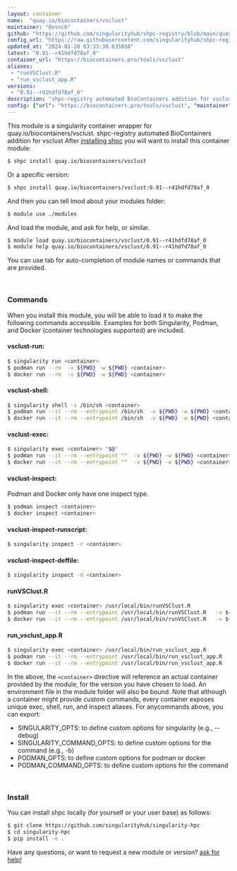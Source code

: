 ```yaml
---
layout: container
name:  "quay.io/biocontainers/vsclust"
maintainer: "@vsoch"
github: "https://github.com/singularityhub/shpc-registry/blob/main/quay.io/biocontainers/vsclust/container.yaml"
config_url: "https://raw.githubusercontent.com/singularityhub/shpc-registry/main/quay.io/biocontainers/vsclust/container.yaml"
updated_at: "2024-01-28 03:33:38.635058"
latest: "0.91--r41hdfd78af_0"
container_url: "https://biocontainers.pro/tools/vsclust"
aliases:
 - "runVSClust.R"
 - "run_vsclust_app.R"
versions:
 - "0.91--r41hdfd78af_0"
description: "shpc-registry automated BioContainers addition for vsclust"
config: {"url": "https://biocontainers.pro/tools/vsclust", "maintainer": "@vsoch", "description": "shpc-registry automated BioContainers addition for vsclust", "latest": {"0.91--r41hdfd78af_0": "sha256:f1f251c5e4b3213d30aa2de1b96fbd4be924ed5696cd053f0e26c240015ce7cd"}, "tags": {"0.91--r41hdfd78af_0": "sha256:f1f251c5e4b3213d30aa2de1b96fbd4be924ed5696cd053f0e26c240015ce7cd"}, "docker": "quay.io/biocontainers/vsclust", "aliases": {"runVSClust.R": "/usr/local/bin/runVSClust.R", "run_vsclust_app.R": "/usr/local/bin/run_vsclust_app.R"}}
---
```


This module is a singularity container wrapper for quay.io/biocontainers/vsclust.
shpc-registry automated BioContainers addition for vsclust
After [installing shpc](#install) you will want to install this container module:


```bash
$ shpc install quay.io/biocontainers/vsclust
```

Or a specific version:

```bash
$ shpc install quay.io/biocontainers/vsclust:0.91--r41hdfd78af_0
```

And then you can tell lmod about your modules folder:

```bash
$ module use ./modules
```

And load the module, and ask for help, or similar.

```bash
$ module load quay.io/biocontainers/vsclust/0.91--r41hdfd78af_0
$ module help quay.io/biocontainers/vsclust/0.91--r41hdfd78af_0
```

You can use tab for auto-completion of module names or commands that are provided.

<br>

### Commands

When you install this module, you will be able to load it to make the following commands accessible.
Examples for both Singularity, Podman, and Docker (container technologies supported) are included.

#### vsclust-run:

```bash
$ singularity run <container>
$ podman run --rm  -v ${PWD} -w ${PWD} <container>
$ docker run --rm  -v ${PWD} -w ${PWD} <container>
```

#### vsclust-shell:

```bash
$ singularity shell -s /bin/sh <container>
$ podman run --it --rm --entrypoint /bin/sh  -v ${PWD} -w ${PWD} <container>
$ docker run --it --rm --entrypoint /bin/sh  -v ${PWD} -w ${PWD} <container>
```

#### vsclust-exec:

```bash
$ singularity exec <container> "$@"
$ podman run --it --rm --entrypoint ""  -v ${PWD} -w ${PWD} <container> "$@"
$ docker run --it --rm --entrypoint ""  -v ${PWD} -w ${PWD} <container> "$@"
```

#### vsclust-inspect:

Podman and Docker only have one inspect type.

```bash
$ podman inspect <container>
$ docker inspect <container>
```

#### vsclust-inspect-runscript:

```bash
$ singularity inspect -r <container>
```

#### vsclust-inspect-deffile:

```bash
$ singularity inspect -d <container>
```


#### runVSClust.R

```bash
$ singularity exec <container> /usr/local/bin/runVSClust.R
$ podman run --it --rm --entrypoint /usr/local/bin/runVSClust.R   -v ${PWD} -w ${PWD} <container> -c " $@"
$ docker run --it --rm --entrypoint /usr/local/bin/runVSClust.R   -v ${PWD} -w ${PWD} <container> -c " $@"
```


#### run_vsclust_app.R

```bash
$ singularity exec <container> /usr/local/bin/run_vsclust_app.R
$ podman run --it --rm --entrypoint /usr/local/bin/run_vsclust_app.R   -v ${PWD} -w ${PWD} <container> -c " $@"
$ docker run --it --rm --entrypoint /usr/local/bin/run_vsclust_app.R   -v ${PWD} -w ${PWD} <container> -c " $@"
```



In the above, the `<container>` directive will reference an actual container provided
by the module, for the version you have chosen to load. An environment file in the
module folder will also be bound. Note that although a container
might provide custom commands, every container exposes unique exec, shell, run, and
inspect aliases. For anycommands above, you can export:

 - SINGULARITY_OPTS: to define custom options for singularity (e.g., --debug)
 - SINGULARITY_COMMAND_OPTS: to define custom options for the command (e.g., -b)
 - PODMAN_OPTS: to define custom options for podman or docker
 - PODMAN_COMMAND_OPTS: to define custom options for the command

<br>

### Install

You can install shpc locally (for yourself or your user base) as follows:

```bash
$ git clone https://github.com/singularityhub/singularity-hpc
$ cd singularity-hpc
$ pip install -e .
```

Have any questions, or want to request a new module or version? [ask for help!](https://github.com/singularityhub/singularity-hpc/issues)